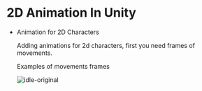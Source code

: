 # 2D Animation In Unity

- Animation for 2D Characters
  
  Adding animations for 2d characters, first you need frames of movements.
  
  Examples of movements frames
  
  ![idle-original](https://user-images.githubusercontent.com/70448242/185625037-d4675655-5637-4730-a178-9d993c961e69.png)
